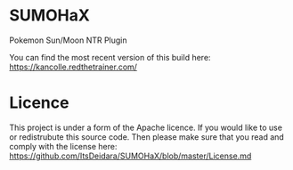 # SUMOHaX
Pokemon Sun/Moon NTR Plugin


You can find the most recent version of this build here: https://kancolle.redthetrainer.com/

# Licence

This project is under a form of the Apache licence. If you would like to use or redistrubute this source code. Then please make sure that you read and comply with the license here: https://github.com/ItsDeidara/SUMOHaX/blob/master/License.md
